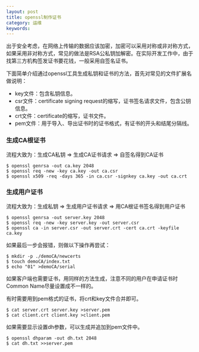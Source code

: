 ```yaml
---
layout: post
title: openssl制作证书
category: 运维
keywords:
---
```


出于安全考虑，在网络上传输的数据应该加密，加密可以采用对称或非对称方式，如果采用非对称方式，常见的做法是RSA公私钥加解密。在实际开发工作中，由于找第三方机构签发证书要花钱，一般采用自签名证书。

下面简单介绍通过openssl工具生成私钥和证书的方法，首先对常见的文件扩展名做说明：

- key文件：包含私钥信息。
- csr文件：certificate signing request的缩写，证书签名请求文件，包含公钥信息。
- crt文件：certificate的缩写，证书文件。
- pem文件：用于导入、导出证书时的证书格式，有证书的开头和结尾分隔线。

### 生成CA根证书

流程大致为：生成CA私钥 => 生成CA证书请求 => 自签名得到CA证书

```
$ openssl genrsa -out ca.key 2048
$ openssl req -new -key ca.key -out ca.csr
$ openssl x509 -req -days 365 -in ca.csr -signkey ca.key -out ca.crt
```
### 生成用户证书

流程大致为：生成私钥 => 生成用户证书请求 => 用CA根证书签名得到用户证书

```
$ openssl genrsa -out server.key 2048
$ openssl req -new -key server.key -out server.csr
$ openssl ca -in server.csr -out server.crt -cert ca.crt -keyfile ca.key
```

如果最后一步会报错，则做以下操作再尝试：

```
$ mkdir -p ./demoCA/newcerts
$ touch demoCA/index.txt
$ echo "01" >demoCA/serial
```

如果客户端也需要证书，用同样的方法生成，注意不同的用户在申请证书时Common Name尽量设置成不一样的。

有时需要用到pem格式的证书，将crt和key文件合并即可。

```
$ cat server.crt server.key >server.pem
$ cat client.crt client.key >client.pem
```

如果需要显示设置dh参数，可以生成并追加到pem文件中。

```
$ openssl dhparam -out dh.txt 2048
$ cat dh.txt >>server.pem
```
